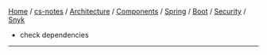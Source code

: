 [Home](https://mengxianbin.github.io) /
[cs-notes](https://mengxianbin.github.io/cs-notes/site) /
[Architecture](https://mengxianbin.github.io/cs-notes/site/Architecture) /
[Components](https://mengxianbin.github.io/cs-notes/site/Architecture/Components) /
[Spring](https://mengxianbin.github.io/cs-notes/site/Architecture/Components/Spring) /
[Boot](https://mengxianbin.github.io/cs-notes/site/Architecture/Components/Spring/Boot) /
[Security](https://mengxianbin.github.io/cs-notes/site/Architecture/Components/Spring/Boot/Security) /
[Snyk](https://mengxianbin.github.io/cs-notes/site/Architecture/Components/Spring/Boot/Security/Snyk)

* check dependencies

---
